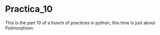 # Practica_10
This is the part 10 of a bunch of practices in python, this time is just about Polimorphism.
